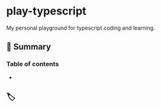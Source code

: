 # play-typescript

My personal playground for typescript coding and learning.

## :pushpin: Summary
### Table of contents
- [](#)

## :label: 

